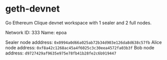 # geth-devnet
Go Ethereum Clique devnet workspace with 1 sealer and 2 full nodes.

Network ID: 333
Name: epoa

Sealer node adddress: `0x0994a0d66a025ab72b34d903e126da8d638c57fb`
Alice node address: `0xf8a42c1268ac45a4f6025c3c30eea4572fa03b3f`
Bob node address: `d9727429af9635e975e78fb41b28fe2c6b919447`
